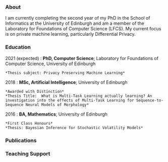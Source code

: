 
### About

I am currently completing the second year of my PhD in the School of Informatics at the University of Edinburgh and am a member of the Laboratory for Foundations of Computer Science (LFCS). My current focus is on private machine learning, particularly Differential Privacy. 

### Education

2021 (expected)
:   **PhD, Computer Science**; Laboratory for Foundations of Computer Science, University of Edinburgh

    *Thesis subject: Privacy Preserving Machine Learning*

2018
:   **MSc, Artificial Intelligence**; University of
    Edinburgh 

    *Awarded with Distinction*
    *Thesis Title:  What is Multi-Task Learning actually learning? An investigation into the effects of Multi-Task Learning for Sequence-to-Sequence Neural Models of Morphology*

2016
:   **BA, Mathematics**; University of
    Edinburgh 

    *First Class Honours*
    *Thesis: Bayesian Inference for Stochastic Volatility Models*

### Publications

### Teaching Support
